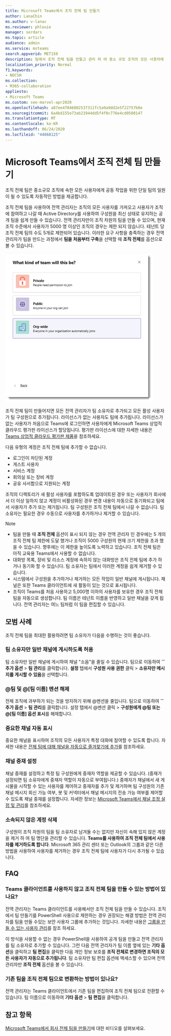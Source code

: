 ```yaml
---
title: Microsoft Teams에서 조직 전체 팀 만들기
author: LanaChin
ms.author: v-lanac
ms.reviewer: phlouie
manager: serdars
ms.topic: article
audience: admin
ms.service: msteams
search.appverid: MET150
description: 팀에서 조직 전체 팀을 만들고 관리 하 여 중소 규모 조직의 모든 사용자에 게 자동으로 공동 작업할 수 있는 방법을 제공 하는 방법에 대해 알아봅니다.
localization_priority: Normal
f1.keywords:
- NOCSH
ms.collection:
- M365-collaboration
appliesto:
- Microsoft Teams
ms.custom: seo-marvel-apr2020
ms.openlocfilehash: a87ee4f846002537311fc5a9a9dd2e5f22757b0e
ms.sourcegitcommit: 6a4bd155e73ab21944dd5f4f0c776e4cd0508147
ms.translationtype: MT
ms.contentlocale: ko-KR
ms.lasthandoff: 06/24/2020
ms.locfileid: "44868125"
---
```

# <a name="create-an-org-wide-team-in-microsoft-teams"></a>Microsoft Teams에서 조직 전체 팀 만들기

조직 전체 팀은 중소규모 조직에 속한 모든 사용자에게 공동 작업을 위한 단일 팀의 일원이 될 수 있도록 자동적인 방법을 제공합니다.

조직 전체 팀을 사용하여 전역 관리자는 조직의 모든 사용자를 가져오고 사용자가 조직에 참여하고 나갈 때 Active Directory를 사용하여 구성원을 최신 상태로 유지하는 공개 팀을 쉽게 만들 수 있습니다. 전역 관리자만이 조직 차원의 팀을 만들 수 있으며, 현재 조직 수준에서 사용자가 5000 명 이상인 조직의 경우는 제한 되지 않습니다. 테넌트 당 조직 전체 팀의 수도 5개로 제한되어 있습니다. 이러한 요구 사항을 충족하는 경우 전역 관리자가 팀을 만드는 과정에서 **팀을 처음부터 구축**을 선택할 때 **조직 전체**를 옵션으로 볼 수 있습니다. 

![조직 전체 팀을 만들기 위한 조직 전체 옵션의 스크린샷](media/create-org-wide-team.png "조직 전체 팀을 만들기 위한 조직 전체 옵션의 스크린샷")

조직 전체 팀이 만들어지면 모든 전역 관리자가 팀 소유자로 추가되고 모든 활성 사용자가 팀 구성원으로 추가됩니다. 라이선스가 없는 사용자도 팀에 추가됩니다. 라이선스가 없는 사용자가 처음으로 Teams에 로그인하면 사용자에게 Microsoft Teams 상업적 클라우드 평가판 라이선스가 할당됩니다. 평가판 라이선스에 대한 자세한 내용은 [Teams 상업적 클라우드 평가판 제품](iw-trial-teams.md)을 참조하세요. 

다음 유형의 계정은 조직 전체 팀에 추가할 수 없습니다.

- 로그인이 차단된 계정
- 게스트 사용자
- 서비스 계정
- 회의실 또는 장비 계정
- 공유 사서함으로 지원되는 계정

조직의 디렉토리가 새 활성 사용자를 포함하도록 업데이트된 경우 또는 사용자가 회사에서 더 이상 일하지 않고 계정이 비활성화된 경우 변경 내용이 자동으로 동기화되고 팀에서 사용자가 추가 또는 제거됩니다. 팀 구성원은 조직 전체 팀에서 나갈 수 없습니다. 팀 소유자는 필요한 경우 수동으로 사용자를 추가하거나 제거할 수 있습니다.

> [!NOTE]
> - 팀을 만들 때 **조직 전체** 옵션이 표시 되지 않는 경우 전역 관리자 인 경우에는 5 개의 조직 전체 팀 제한에 도달 했거나 조직이 5000 구성원의 현재 크기 제한을 초과 했을 수 있습니다. 향후에는 이 제한을 높이도록 노력하고 있습니다. 조직 전체 팀은 아직 교육용 Teams에서 사용할 수 없습니다.
> - 대화방 목록, 장비 및 리소스 계정에 속하지 않는 대화방은 조직 전체 팀에 추가 하거나 동기화 할 수 있습니다. 팀 소유자는 팀에서 이러한 계정을 쉽게 제거할 수 있습니다.
> - 시스템에서 구성원을 추가하거나 제거하는 모든 작업이 일반 채널에 게시됩니다. 채널은 또한 Teams 클라이언트에 새 활동이 있는 것으로 표시됩니다.
> - 조직이 Teams를 처음 사용하고 5,000명 이하의 사용자를 보유한 경우 조직 전체 팀을 자동으로 생성합니다. 팀 이름은 테넌트 이름을 반영하고 일반 채널을 갖게 됩니다. 전역 관리자는 여느 팀처럼 이 팀을 편집할 수 있습니다. 

## <a name="best-practices"></a>모범 사례

조직 전체 팀을 최대한 활용하려면 팀 소유자가 다음을 수행하는 것이 좋습니다.

### <a name="allow-only-team-owners-to-post-to-the-general-channel"></a>팀 소유자만 일반 채널에 게시하도록 허용

팀 소유자만 일반 채널에 게시하여 채널 "소음"을 줄일 수 있습니다. 팀으로 이동하여 **̇ ̇ ̇ 추가 옵션** > **팀 관리**를 클릭합니다. **설정** 탭에서 **구성원 사용 권한** 클릭 > **소유자만 메시지를 게시할 수 있음**을 선택합니다.

### <a name="turn-off-team-and-team-name-mentions"></a>@팀 및 @[팀 이름] 멘션 해제

 전체 조직에 과부하가 되는 것을 방지하기 위해 @멘션을 줄입니다. 팀으로 이동하여 **̇ ̇ ̇ 추가 옵션** > **팀 관리**를 클릭합니다. 설정 탭에서 @멘션 클릭 > **구성원에게 @팀 또는 @[팀 이름] 옵션 표시**를 해제합니다. 

### <a name="automatically-show-important-channels"></a>중요한 채널 자동 표시

중요한 채널을 표시하여 조직의 모든 사용자가 특정 대화에 참여할 수 있도록 합니다. 자세한 내용은 [전체 팀에 대해 채널을 자동으로 즐겨찾기에 추가](https://support.office.com/article/auto-favorite-channels-for-the-whole-team-a948272c-5aa5-429c-863c-4e1e1cd6b0f6)를 참조하세요. 

### <a name="set-up-channel-moderation"></a>채널 중재 설정

채널 중재를 설정하고 특정 팀 구성원에게 중재자 역할을 제공할 수 있습니다. (중재가 설정되면 팀 소유자에게 중재자 역할이 자동으로 부여됩니다.) 중재자가 채널에서 새 게시물을 시작할 수 있는 사용자를 제어하고 중재자를 추가 및 제거하며 팀 구성원의 기존 채널 메시지 회신 가능 여부, 봇 및 커넥터에서 채널 메시지의 전송 가능 여부를 제어할 수 있도록 채널 중재를 설정합니다. 자세한 정보는 [Microsoft Teams에서 채널 조정 설정 및 관리](manage-channel-moderation-in-teams.md)를 참조하세요.

### <a name="remove-accounts-that-might-not-belong"></a>소속되지 않은 계정 삭제

구성원이 조직 차원의 팀을 팀 소유자로 남겨둘 수는 없지만 자신이 속해 있지 않은 계정을 제거 하 여 팀 명단을 관리할 수 있습니다. **Teams를 사용하여 조직 전체 팀에서 사용자를 제거하도록 합니다**. Microsoft 365 관리 센터 또는 Outlook의 그룹과 같은 다른 방법을 사용하여 사용자를 제거하는 경우 조직 전체 팀에 사용자가 다시 추가될 수 있습니다.

## <a name="faq"></a>FAQ

### <a name="is-there-a-way-to-create-an-org-wide-team-other-than-using-the-teams-client"></a>Teams 클라이언트를 사용하지 않고 조직 전체 팀을 만들 수 있는 방법이 있나요?

전역 관리자는 Teams 클라이언트를 사용해서만 조직 전체 팀을 만들 수 있습니다. 조직에서 팀 만들기를 PowerShell 사용으로 제한하는 경우 권장되는 해결 방법은 전역 관리자를 팀을 만들 수있는 보안 사용자 그룹에 추가하는 것입니다. 자세한 내용은 [그룹을 만들 수 있는 사용자 관리](https://docs.microsoft.com/microsoft-365/admin/create-groups/manage-creation-of-groups)를 참조 하세요.

이 방식을 사용할 수 없는 경우 PowerShell을 사용하여 공개 팀을 만들고 전역 관리자를 팀 소유자로 추가할 수 있습니다. 그런 다음 전역 관리자가 팀 이름 옆에 있는 **기타 옵션**을 클릭하고 **팀 편집**을 클릭한 다음 개인 정보 보호를 **조직 전체로 변경하면 조직의 모든 사용자가 자동으로 추가됩니다**. 팀 소유자만 팀 편집 옵션에 액세스할 수 있으며 전역 관리자만 **조직 전체** 옵션을 볼 수 있습니다.

### <a name="is-there-a-way-to-convert-an-existing-team-to-an-org-wide-team"></a>기존 팀을 조직 전체 팀으로 변환하는 방법이 있나요?

전역 관리자는 Teams 클라이언트에서 기존 팀을 편집하여 조직 전체 팀으로 전환할 수 있습니다. 팀 이름으로 이동하여 **기타 옵션** > **팀 편집**을 클릭합니다.

## <a name="see-also"></a>참고 항목

[Microsoft Teams에서 회사 전체 팀을 만들기](https://support.office.com/article/037bb27a-bcc9-48fe-8d72-44d9482420a3)에 대한 비디오를 살펴보세요.
